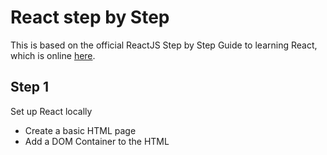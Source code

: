 # React step by Step

This is based on the official ReactJS Step by Step Guide to learning React, which is online [here](https://reactjs.org/docs/hello-world.html).

## Step 1

Set up React locally
- Create a basic HTML page
- Add a DOM Container to the HTML

